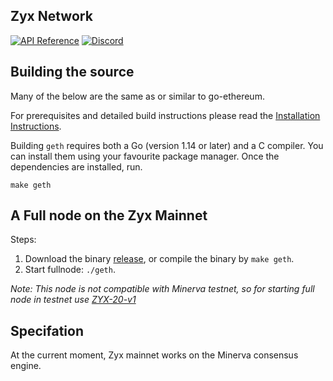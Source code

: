 ## Zyx Network


[![API Reference](
https://camo.githubusercontent.com/915b7be44ada53c290eb157634330494ebe3e30a/68747470733a2f2f676f646f632e6f72672f6769746875622e636f6d2f676f6c616e672f6764646f3f7374617475732e737667
)](https://pkg.go.dev/github.com/ethereum/go-ethereum?tab=doc)
[![Discord](https://img.shields.io/badge/discord-join%20chat-blue.svg)](https://discord.gg/h3GeZKH2DQ)



## Building the source

Many of the below are the same as or similar to go-ethereum.

For prerequisites and detailed build instructions please read the [Installation Instructions](https://geth.ethereum.org/docs/install-and-build/installing-geth).

Building `geth` requires both a Go (version 1.14 or later) and a C compiler. You can install
them using your favourite package manager. Once the dependencies are installed, run.

```shell
make geth
```

## A Full node on the Zyx Mainnet

Steps:

1. Download the binary [release](https://github.com/ZYXnetwork/ZYX-20/releases), or compile the binary by `make geth`.
2. Start fullnode: `./geth`.

*Note: This node is not compatible with Minerva testnet, so for starting full node in testnet use [ZYX-20-v1](https://github.com/ZYXnetwork/ZYX-20-v1)*

## Specifation

At the current moment, Zyx mainnet works on the Minerva consensus engine.
